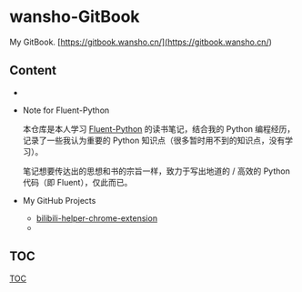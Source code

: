 # wansho-GitBook

My GitBook. [https://gitbook.wansho.cn/](<https://gitbook.wansho.cn/>)

## Content

* 

* Note for Fluent-Python

  本仓库是本人学习 [Fluent-Python](<https://book.douban.com/subject/26278021/>) 的读书笔记，结合我的 Python 编程经历，记录了一些我认为重要的 Python 知识点（很多暂时用不到的知识点，没有学习）。

  笔记想要传达出的思想和书的宗旨一样，致力于写出地道的 / 高效的 Python 代码（即 Fluent），仅此而已。

* My GitHub Projects

  * [bilibili-helper-chrome-extension](./Github-Projects/bilibili-helper-chrome-extension.md)
  * 

  



## TOC

[TOC](./SUMMARY.md)

